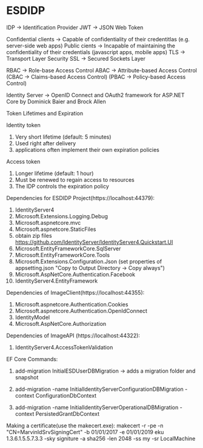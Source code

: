 # ESDIDP
IDP -> Identification Provider
JWT -> JSON Web Token

Confidential clients -> Capable of confidentiality of their credentitlas (e.g. server-side web apps)
Public cients -> Incapable of maintaining the confidentiality of their credentials (javascript apps, mobile apps)
TLS -> Transport Layer Security 
SSL -> Secured Sockets Layer

RBAC -> Role-base Access Control
ABAC -> Attribute-based Access Control (CBAC -> Claims-based Access Control) (PBAC -> Policy-based Access Control)



Identity Server -> OpenID Connect and OAuth2 framework for ASP.NET Core by Dominick Baier and Brock Allen


Token Lifetimes and Expiration

Identity token
1) Very short lifetime (default: 5 minutes)
2) Used right after delivery
3) applications often implement their own expiration policies


Access token
1) Longer lifetime (default: 1 hour)
2) Must be renewed to regain access to resources
3) The IDP controls the expiration policy


Dependencies for ESDIDP Project(https://localhost:44379):
1) IdentityServer4
2) Microsoft.Extensions.Logging.Debug
3) Microsoft.aspnetcore.mvc
3) Microsoft.aspnetcore.StaticFiles
4) obtain zip files https://github.com/IdentityServer/IdentityServer4.Quickstart.UI
5) Microsoft.EntityFrameworkCore.SqlServer
6) Microsoft.EntityFrameworkCore.Tools
7) Microsoft.Extensions.Configuration.Json  (set properties of appsetting.json "Copy to Output Directory -> Copy always")
8) Microsoft.AspNetCore.Authentication.Facebook
9) IdentityServer4.EntityFramework

Dependencies of ImageClient(https://localhost:44355):
1) Microsoft.aspnetcore.Authentication.Cookies
2) Microsoft.aspnetcore.Authentication.OpenIdConnect
3) IdentityModel
4) Microsoft.AspNetCore.Authorization

Dependencies of ImageAPI (https://localhost:44322):  
1) IdentityServer4.AccessTokenValidation



EF Core Commands:
1) add-migration InitialESDUserDBMigration  -> adds a migration folder and snapshot

2) add-migration -name InitialIdentityServerConfigurationDBMigration -context ConfigurationDbContext

3) add-migration -name InitialIdentityServerOperationalDBMigration -context PersistedGrantDbContext


Making a certificate(use the makecert.exe):
makecert -r -pe -n "CN=MarvinIdSrvSigningCert" -b 01/01/2017 -e 01/01/2019 eku 1.3.6.1.5.5.7.3.3 -sky signiture -a sha256 -len 2048 -ss my -sr LocalMachine





